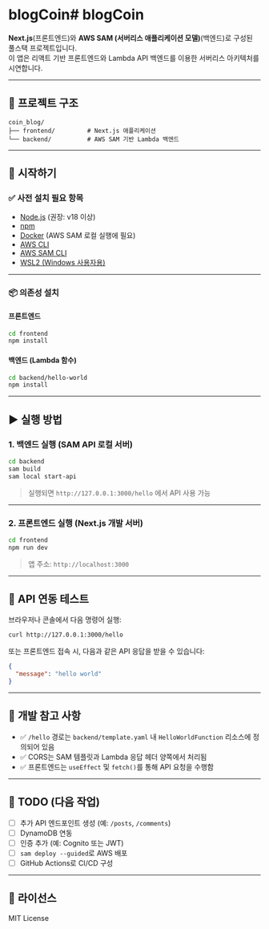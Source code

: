 # blogCoin# blogCoin

**Next.js**(프론트엔드)와 **AWS SAM (서버리스 애플리케이션 모델)**(백엔드)로 구성된 풀스택 프로젝트입니다.  
이 앱은 리액트 기반 프론트엔드와 Lambda API 백엔드를 이용한 서버리스 아키텍처를 시연합니다.

---

## 📁 프로젝트 구조

```
coin_blog/
├── frontend/         # Next.js 애플리케이션
└── backend/          # AWS SAM 기반 Lambda 백엔드
```

---

## 🚀 시작하기

### ✅ 사전 설치 필요 항목

- [Node.js](https://nodejs.org/) (권장: v18 이상)
- [npm](https://www.npmjs.com/)
- [Docker](https://www.docker.com/) (AWS SAM 로컬 실행에 필요)
- [AWS CLI](https://docs.aws.amazon.com/cli/latest/userguide/install-cliv2.html)
- [AWS SAM CLI](https://docs.aws.amazon.com/serverless-application-model/latest/developerguide/install-sam-cli.html)
- [WSL2 (Windows 사용자용)](https://learn.microsoft.com/ko-kr/windows/wsl/install)

---

### 📦 의존성 설치

#### 프론트엔드
```bash
cd frontend
npm install
```

#### 백엔드 (Lambda 함수)
```bash
cd backend/hello-world
npm install
```

---

## ▶ 실행 방법

### 1. 백엔드 실행 (SAM API 로컬 서버)
```bash
cd backend
sam build
sam local start-api
```
> 실행되면 `http://127.0.0.1:3000/hello` 에서 API 사용 가능

---

### 2. 프론트엔드 실행 (Next.js 개발 서버)
```bash
cd frontend
npm run dev
```
> 앱 주소: `http://localhost:3000`

---

## 🧪 API 연동 테스트

브라우저나 콘솔에서 다음 명령어 실행:
```bash
curl http://127.0.0.1:3000/hello
```

또는 프론트엔드 접속 시, 다음과 같은 API 응답을 받을 수 있습니다:
```json
{
  "message": "hello world"
}
```

---

## 🧰 개발 참고 사항

- ✅ `/hello` 경로는 `backend/template.yaml` 내 `HelloWorldFunction` 리소스에 정의되어 있음
- ✅ CORS는 SAM 템플릿과 Lambda 응답 헤더 양쪽에서 처리됨
- ✅ 프론트엔드는 `useEffect` 및 `fetch()`를 통해 API 요청을 수행함

---

## 📌 TODO (다음 작업)

- [ ] 추가 API 엔드포인트 생성 (예: `/posts`, `/comments`)
- [ ] DynamoDB 연동
- [ ] 인증 추가 (예: Cognito 또는 JWT)
- [ ] `sam deploy --guided`로 AWS 배포
- [ ] GitHub Actions로 CI/CD 구성

---

## 📄 라이선스

MIT License